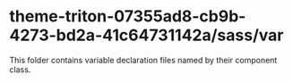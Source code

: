 # theme-triton-07355ad8-cb9b-4273-bd2a-41c64731142a/sass/var

This folder contains variable declaration files named by their component class.
